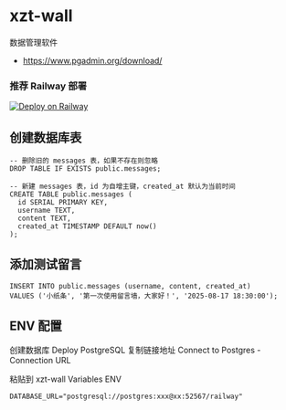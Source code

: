 # xzt-wall

数据管理软件

- https://www.pgadmin.org/download/

###  推荐 Railway 部署

[![Deploy on Railway](https://railway.app/button.svg)](https://railway.com?referralCode=tcq233)


## 创建数据库表
```
-- 删除旧的 messages 表，如果不存在则忽略
DROP TABLE IF EXISTS public.messages;

-- 新建 messages 表，id 为自增主键，created_at 默认为当前时间
CREATE TABLE public.messages (
  id SERIAL PRIMARY KEY,
  username TEXT,
  content TEXT,
  created_at TIMESTAMP DEFAULT now()
);
```
## 添加测试留言
```
INSERT INTO public.messages (username, content, created_at)
VALUES ('小纸条', '第一次使用留言墙，大家好！', '2025-08-17 18:30:00');
```

## ENV 配置
创建数据库 Deploy PostgreSQL
复制链接地址 Connect to Postgres - Connection URL

粘贴到 xzt-wall Variables ENV
```
DATABASE_URL="postgresql://postgres:xxx@xx:52567/railway"
```
